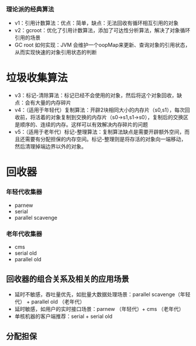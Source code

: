 
### 理论派的经典算法

- v1：引用计数算法：优点：简单，缺点：无法回收有循环相互引用的对象
- v2：gcroot：优化了引用计数算法，添加了可达性分析算法，解决了对象循环引用的场景
- GC root 如何实现：JVM 会维护一个oopMap来更新、查询对象的引用状态，从而实现快速的对象引用状态的判断

# 垃圾收集算法
- v3：标记-清除算法：标记已经不会使用的对象，然后将这个对象回收，缺点：会有大量的内存碎片
- v4：（适用于年轻代）复制算法：开辟2块相同大小的内存片（s0,s1），每次回收前，将活着的对象复制到交换的内存片（s0->s1,s1->s0），复制后的交换区是顺序的、连续的内存。这样可以有效解决内存碎片的问题
- v5：（适用于老年代）标记-整理算法：复制算法缺点是需要开辟额外空间，而且还需要有分配担保的内存空间。标记-整理则是将存活的对象向一端移动，然后清理掉端边界以外的对象。



# 回收器

### 年轻代收集器
- parnew
- serial
- parallel scavenge

### 老年代收集器
- cms
- serial old
- parallel old

## 回收器的组合关系及相关的应用场景
- 延时不敏感，吞吐量优先，如批量大数据处理场景：parallel scavenge（年轻代） + parallel old （老年代） 
- 延时敏感，如用户的实时接口场景：parnew （年轻代）+ cms （老年代）
- 单核机器的客户端推荐：serial + serial old




## 分配担保

